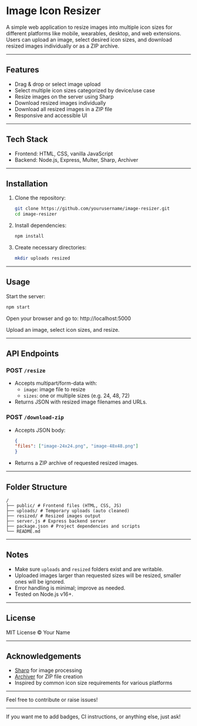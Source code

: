 # Image Icon Resizer

A simple web application to resize images into multiple icon sizes for different platforms like mobile, wearables, desktop, and web extensions. Users can upload an image, select desired icon sizes, and download resized images individually or as a ZIP archive.

---

## Features

- Drag & drop or select image upload
- Select multiple icon sizes categorized by device/use case
- Resize images on the server using Sharp
- Download resized images individually
- Download all resized images in a ZIP file
- Responsive and accessible UI

---

## Tech Stack

- Frontend: HTML, CSS, vanilla JavaScript
- Backend: Node.js, Express, Multer, Sharp, Archiver

---

## Installation

1. Clone the repository:

   ```bash
   git clone https://github.com/yourusername/image-resizer.git
   cd image-resizer
   ```

2. Install dependencies:

   ```bash
   npm install
   ```

3. Create necessary directories:

   ```bash
   mkdir uploads resized
   ```

---

## Usage

Start the server:

```bash
npm start
```

Open your browser and go to:
http://localhost:5000

Upload an image, select icon sizes, and resize.

---

## API Endpoints

### POST `/resize`

- Accepts multipart/form-data with:
  - `image`: image file to resize
  - `sizes`: one or multiple sizes (e.g. 24, 48, 72)
- Returns JSON with resized image filenames and URLs.

### POST `/download-zip`

- Accepts JSON body:
  ```json
  {
  "files": ["image-24x24.png", "image-48x48.png"]
  }
  ```
- Returns a ZIP archive of requested resized images.

---

## Folder Structure

```plaintext
/
├── public/ # Frontend files (HTML, CSS, JS)
├── uploads/ # Temporary uploads (auto cleaned)
├── resized/ # Resized images output
├── server.js # Express backend server
├── package.json # Project dependencies and scripts
└── README.md
```

---

## Notes

- Make sure `uploads` and `resized` folders exist and are writable.
- Uploaded images larger than requested sizes will be resized, smaller ones will be ignored.
- Error handling is minimal; improve as needed.
- Tested on Node.js v16+.

---

## License

MIT License © Your Name

---

## Acknowledgements

- [Sharp](https://github.com/lovell/sharp) for image processing
- [Archiver](https://github.com/archiverjs/node-archiver) for ZIP file creation
- Inspired by common icon size requirements for various platforms

---

Feel free to contribute or raise issues!

---

If you want me to add badges, CI instructions, or anything else, just ask!

